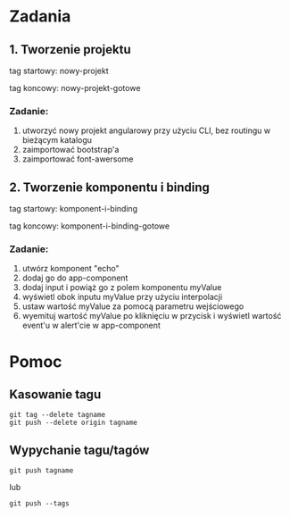 # Zadania
## 1. Tworzenie projektu
tag startowy: nowy-projekt

tag koncowy: nowy-projekt-gotowe

### Zadanie:
1. utworzyć nowy projekt angularowy przy użyciu CLI, bez routingu w bieżącym katalogu
1. zaimportować bootstrap'a
1. zaimportować font-awersome

## 2. Tworzenie komponentu i binding
tag startowy: komponent-i-binding

tag koncowy: komponent-i-binding-gotowe

### Zadanie:
1. utwórz komponent "echo"
1. dodaj go do app-component
1. dodaj input i powiąż go z polem komponentu myValue
1. wyświetl obok inputu myValue przy użyciu interpolacji
1. ustaw wartość myValue za pomocą parametru wejściowego
1. wyemituj wartość myValue po kliknięciu w przycisk i wyświetl wartość event'u w alert'cie w app-component



# Pomoc
## Kasowanie tagu

    git tag --delete tagname
    git push --delete origin tagname

## Wypychanie tagu/tagów

    git push tagname

lub

    git push --tags
